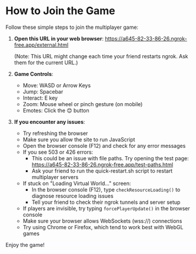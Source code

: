# How to Join the Game

Follow these simple steps to join the multiplayer game:

1. **Open this URL in your web browser**:
   https://a645-82-33-86-26.ngrok-free.app/external.html
   
   (Note: This URL might change each time your friend restarts ngrok. Ask them for the current URL.)

2. **Game Controls**:
   - Move: WASD or Arrow Keys
   - Jump: Spacebar
   - Interact: E key
   - Zoom: Mouse wheel or pinch gesture (on mobile)
   - Emotes: Click the 😊 button

3. **If you encounter any issues**:
   - Try refreshing the browser
   - Make sure you allow the site to run JavaScript
   - Open the browser console (F12) and check for any error messages
   - If you see 503 or 426 errors:
     - This could be an issue with file paths. Try opening the test page:
       https://a645-82-33-86-26.ngrok-free.app/test-paths.html
     - Ask your friend to run the quick-restart.sh script to restart multiplayer servers
   - If stuck on "Loading Virtual World..." screen:
     - In the browser console (F12), type `checkResourceLoading()` to diagnose resource loading issues
     - Tell your friend to check their ngrok tunnels and server setup
   - If players are invisible, try typing `forcePlayerUpdate()` in the browser console
   - Make sure your browser allows WebSockets (wss://) connections
   - Try using Chrome or Firefox, which tend to work best with WebGL games

Enjoy the game!
